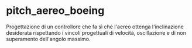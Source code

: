 # pitch_aereo_boeing
Progettazione di un controllore che fa sì che l'aereo ottenga l'inclinazione desiderata rispettando i vincoli progettuali di velocità, oscillazione e di non superamento dell'angolo massimo.

